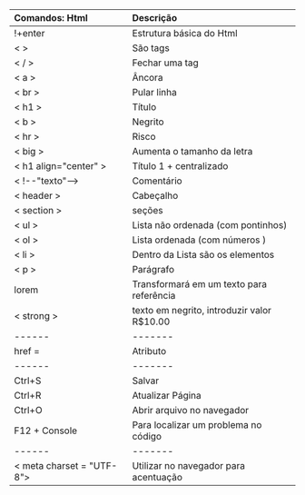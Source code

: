 Comandos: Html | Descrição
:-|:-
!+enter| Estrutura básica do Html
< > | São tags
< / > | Fechar uma tag
< a > | Âncora
< br > | Pular linha
< h1 > | Título
< b > | Negrito
< hr > | Risco 
< big > | Aumenta o tamanho da letra
< h1 align="center" > | Título 1 + centralizado
< !--"texto"--> | Comentário
< header > | Cabeçalho
< section > | seções
< ul > | Lista não ordenada (com pontinhos)
< ol > | Lista ordenada (com números )
< li > | Dentro da Lista são os elementos
< p > | Parágrafo
lorem | Transformará em um texto para referência
< strong > | texto em negrito, introduzir valor R$10.00
------ |  -------
href = | Atributo
------ |  -------
Ctrl+S | Salvar
Ctrl+R | Atualizar Página
Ctrl+O | Abrir arquivo no navegador
F12 + Console | Para localizar um problema no código
------ |  -------
< meta charset = "UTF-8"> | Utilizar no navegador para acentuação
